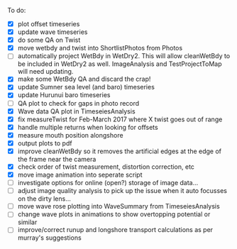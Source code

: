 To do:
- [x] plot offset timeseries
- [x] update wave timeseries
- [x] do some QA on Twist
- [x] move wetbdy and twist into ShortlistPhotos from Photos
- [ ] automatically project WetBdy in WetDry2. This will allow cleanWetBdy to be
      included in WetDry2 as well. ImageAnalysis and TestProjectToMap will need 
      updating.
- [x] make some WetBdy QA and discard the crap!
- [x] update Sumner sea level (and baro) timeseries
- [x] update Hurunui baro timeseries
- [ ] QA plot to check for gaps in photo record
- [x] Wave data QA plot in TimeseiesAnalysis
- [x] fix measureTwist for Feb-March 2017 where X twist goes out of range
- [x] handle multiple returns when looking for offsets
- [x] measure mouth position alongshore
- [x] output plots to pdf
- [x] improve cleanWetBdy so it removes the artificial edges at the edge of the 
      frame near the camera
- [x] check order of twist measurement, distortion correction, etc
- [x] move image animation into seperate script
- [ ] investigate options for online (open?) storage of image data...
- [ ] adjust image quality analysis to pick up the issue when it auto focusses on the dirty lens...
- [ ] move wave rose plotting into WaveSummary from TimeseiesAnalysis
- [ ] change wave plots in animations to show overtopping potential or similar
- [ ] improve/correct runup and longshore transport calculations as per murray's suggestions
